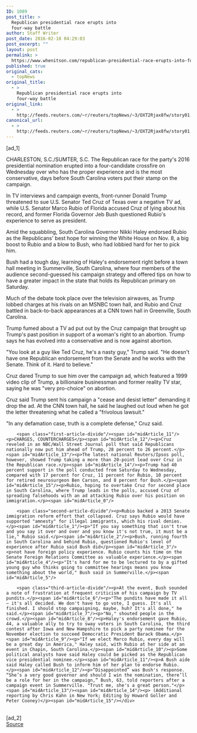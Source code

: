 ```yaml
---
ID: 1089
post_title: >
  Republican presidential race erupts into
  four-way battle
author: Staff Writer
post_date: 2016-02-18 04:29:03
post_excerpt: ""
layout: post
permalink: >
  https://www.whenitson.com/republican-presidential-race-erupts-into-four-way-battle/
published: true
original_cats:
  - topNews
original_title:
  - >
    Republican presidential race erupts into
    four-way battle
original_link:
  - >
    http://feeds.reuters.com/~r/reuters/topNews/~3/OXT2Rjax8fw/story01.htm
canonical_url:
  - >
    http://feeds.reuters.com/~r/reuters/topNews/~3/OXT2Rjax8fw/story01.htm
---
```

 [ad_1]
<br><div id="articleText">
<span id="midArticle_start"/>

<span id="midArticle_0"/><span class="focusParagraph" readability="7"><p><span class="articleLocation">CHARLESTON, S.C./SUMTER, S.C.</span> The Republican race for the party's 2016 presidential nomination erupted into a four-candidate crossfire on Wednesday over who has the proper experience and is the most conservative, days before South Carolina voters put their stamp on the campaign.</p></span><span id="midArticle_1"/><p>In TV interviews and campaign events, front-runner Donald Trump threatened to sue U.S. Senator Ted Cruz of Texas over a negative TV ad, while U.S. Senator Marco Rubio of Florida accused Cruz of lying about his record, and former Florida Governor Jeb Bush questioned Rubio's experience to serve as president.</p><span id="midArticle_2"/><p>Amid the squabbling, South Carolina Governor Nikki Haley endorsed Rubio as the Republicans' best hope for winning the White House on Nov. 8, a big boost to Rubio and a blow to Bush, who had lobbied hard for her to pick him.</p><span id="midArticle_3"/><p>Bush had a tough day, learning of Haley's endorsement right before a town hall meeting in Summerville, South Carolina, where four members of the audience second-guessed his campaign strategy and offered tips on how to have a greater impact in the state that holds its Republican primary on Saturday.</p><span id="midArticle_4"/><p>Much of the debate took place over the television airwaves, as Trump lobbed charges at his rivals on an MSNBC town hall, and Rubio and Cruz battled in back-to-back appearances at a CNN town hall in Greenville, South Carolina.</p><span id="midArticle_5"/><p>Trump fumed about a TV ad put out by the Cruz campaign that brought up Trump's past position in support of a woman's right to an abortion. Trump says he has evolved into a conservative and is now against abortion.</p><span id="midArticle_6"/><p>"You look at a guy like Ted Cruz, he's a nasty guy," Trump said. "He doesn't have one Republican endorsement from the Senate and he works with the Senate. Think of it. Hard to believe."</p><span id="midArticle_7"/><p>Cruz dared Trump to sue him over the campaign ad, which featured a 1999 video clip of Trump, a billionaire businessman and former reality TV star, saying he was "very pro-choice" on abortion.</p><span id="midArticle_8"/><p>Cruz said Trump sent his campaign a "cease and desist letter" demanding it drop the ad. At the CNN town hall, he said he laughed out loud when he got the letter threatening what he called a "frivolous lawsuit."</p><span id="midArticle_9"/><p>"In any defamation case, truth is a complete defense," Cruz said.</p><span id="midArticle_10"/>
        
        <span class="first-article-divide"/><span id="midArticle_11"/><p>CHARGES, COUNTERCHARGES</p><span id="midArticle_12"/><p>Cruz reveled in an NBC/Wall Street Journal poll that said Republicans nationally now put him ahead of Trump, 28 percent to 26 percent.</p><span id="midArticle_13"/><p>The latest national Reuters/Ipsos poll, however, showed Trump taking a more than 20-point lead over Cruz in the Republican race.</p><span id="midArticle_14"/><p>Trump had 40 percent support in the poll conducted from Saturday to Wednesday, compared with 17 percent for Cruz, 11 percent for Rubio, 10 percent for retired neurosurgeon Ben Carson, and 8 percent for Bush.</p><span id="midArticle_15"/><p>Rubio, hoping to overtake Cruz for second place in South Carolina, where Trump leads in the polls, accused Cruz of spreading falsehoods with an ad attacking Rubio over his position on immigration.</p><span id="midArticle_0"/>
        
        <span class="second-article-divide"/><p>Rubio backed a 2013 Senate immigration reform effort that collapsed. Cruz says Rubio would have supported "amnesty" for illegal immigrants, which his rival denies.</p><span id="midArticle_1"/><p>"If you say something that isn't true and you say it over and over and you know it's not true, it must be a lie," Rubio said.</p><span id="midArticle_2"/><p>Bush, running fourth in South Carolina and behind Rubio, questioned Rubio's level of experience after Rubio said Bush did</p><span id="midArticle_3"/><p>not have foreign policy experience. Rubio counts his time on the Senate Foreign Relations Committee as valuable experience.</p><span id="midArticle_4"/><p>"It's hard for me to be lectured to by a gifted young guy who thinks going to committee hearings means you know something about the world," Bush said in Summerville.</p><span id="midArticle_5"/>
        
        <span class="third-article-divide"/><p>At the event, Bush sounded a note of frustration at frequent criticism of his campaign by TV pundits.</p><span id="midArticle_6"/><p>"The pundits have made it all – it's all decided. We don't have to go vote, I guess. It's all finished. I should stop campaigning, maybe, huh? It's all done," he said.</p><span id="midArticle_7"/><p>"No," shouted people in the crowd.</p><span id="midArticle_8"/><p>Haley's endorsement gave Rubio, 44, a valuable ally to try to sway voters in South Carolina, the third contest after Iowa and New Hampshire to pick a party nominee for the November election to succeed Democratic President Barack Obama.</p><span id="midArticle_9"/><p>"If we elect Marco Rubio, every day will be a great day in America," Haley said, with Rubio at her side at an event in Chapin, South Carolina.</p><span id="midArticle_10"/><p>Some political analysts have said Haley could be picked as the Republican vice presidential nominee.</p><span id="midArticle_11"/><p>A Bush aide said Haley called Bush to inform him of her plan to endorse Rubio. </p><span id="midArticle_12"/><p>“Disappointed” was Bush's response. “She’s a very good governor and should I win the nomination, there’ll be a role for her in the campaign,” Bush, 63, told reporters after a campaign event in Summerville. "Trust me, she's a great person."</p><span id="midArticle_13"/><span id="midArticle_14"/><p> (Additional reporting by Chris Kahn in New York; Editing by Howard Goller and Peter Cooney)</p><span id="midArticle_15"/></div>
<br>[ad_2]
<br><a href="http://feeds.reuters.com/~r/reuters/topNews/~3/OXT2Rjax8fw/story01.htm">Source </a>